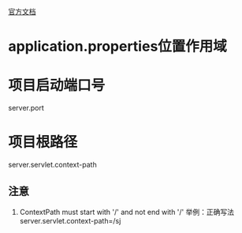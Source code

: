 [官方文档](https://docs.spring.io/spring-boot/docs/2.4.13/reference/html/appendix-application-properties.html)

# application.properties位置作用域

# 项目启动端口号
server.port

# 项目根路径
server.servlet.context-path
## 注意
1. ContextPath must start with '/' and not end with '/'
举例：正确写法 server.servlet.context-path=/sj